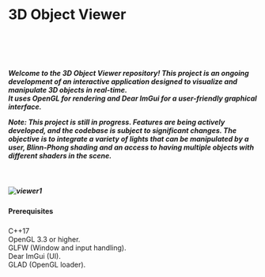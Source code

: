 <h1>3D Object Viewer<h1> <br />

<h5>Welcome to the 3D Object Viewer repository! This project is an ongoing development of an interactive application designed to visualize and manipulate 3D objects in real-time. <br />
It uses OpenGL for rendering and Dear ImGui for a user-friendly graphical interface. <br />

Note: This project is still in progress. Features are being actively developed, and the codebase is subject to significant changes.
The objective is to integrate a variety of lights that can be manipulated by a user, Blinn-Phong shading and an access to having multiple objects with different shaders in the scene.<h5> <br />

![viewer1](https://github.com/user-attachments/assets/39c840b0-64ea-41ef-acb4-0baa81c1a4f6)

<h4>Prerequisites<h4>
<h5></h5>C++17<br />
OpenGL 3.3 or higher.<br />
GLFW (Window and input handling).<br />
Dear ImGui (UI).<br />
GLAD (OpenGL loader).<h5><br />

